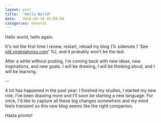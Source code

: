 ```yaml
---
layout: post
title:  "Hello World"
date:   2016-05-18 01:09:04
categories: General
---
```


Hello world,
hello again.

It's not the first time I renew, restart, reload my blog {% sidenote 1 'See [old.virginialonso.com](http://old.virginialonso.com)' %}, and it probably won't be the last.

After a while without posting, I'm coming back with new ideas, new inspirations, and new goals. I will be drawing, I will be thinking aloud, and I will be learning.

--

A lot has happened in the past year: I finished my studies, I started my new role, I've been drawing more and I'll soon be starting a new language. For once, I'd like to capture all these big changes somewhere and my mind feels transient so this new blog seems like the right companion.

Hasta pronto!